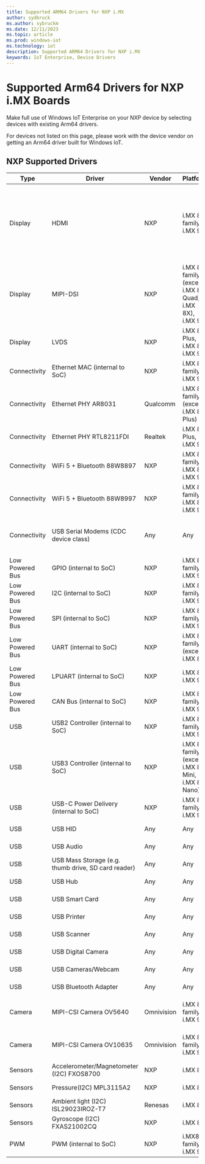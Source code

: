 ```yaml
---
title: Supported ARM64 Drivers for NXP i.MX
author: sydbruck
ms.author: sybruckm
ms.date: 12/11/2023
ms.topic: article
ms.prod: windows-iot
ms.technology: iot
description: Supported ARM64 Drivers for NXP i.MX
keywords: IoT Enterprise, Device Drivers
---
```


# Supported Arm64 Drivers for NXP i.MX Boards

Make full use of Windows IoT Enterprise on your NXP device by selecting devices with existing Arm64 drivers. 

For devices not listed on this page, please work with the device vendor on getting an Arm64 driver built for Windows IoT.

## NXP Supported Drivers

|Type  |Driver  |Vendor  |Platform  |Notes |
|---------|---------|---------|---------|--------|
|Display  |HDMI |NXP|i.MX 8 family, i.MX 93  |Included in NXP BSP. Platforms that do not have HDMI output can use the NXP MIPI converter (IMX-MIPI-HDMI) or LVDS converter (IMX-LVDS-HDMI) |
|Display  |MIPI-DSI  | NXP  |i.MX 8 family (except i.MX 8M Quad, i.MX 8X), i.MX 93 |Included in NXP BSP|
|Display  |LVDS |NXP     |i.MX 8M Plus, i.MX 8X, i.MX 93  |Included in NXP BSP|
|Connectivity|Ethernet MAC (internal to SoC)|NXP |i.MX 8 family, i.MX 93|Included in NXP BSP|
|Connectivity|Ethernet PHY AR8031|Qualcomm|i.MX 8 family (except i.MX 8M Plus) |Included in NXP BSP|
|Connectivity|Ethernet PHY RTL8211FDI|Realtek|i.MX 8M Plus, i.MX 93|Included in NXP BSP|
|Connectivity|WiFi 5 + Bluetooth 88W8897|NXP|i.MX 8 family, i.MX 8X, i.MX 93|Included in NXP BSP. Tested with AzureWave AW-CB178NF|
|Connectivity|WiFi 5 + Bluetooth 88W8997|NXP|i.MX 8 family, i.MX 8X, i.MX 93|Included in NXP BSP. Tested with AzureWave AW-CM276NF|
|Connectivity|USB Serial Modems (CDC device class)|Any|Any|Included in Windows, Arm64 modem calibration driver not available|
|Low Powered Bus|GPIO (internal to SoC)|NXP|i.MX 8 family, i.MX 93|Included in NXP BSP|
|Low Powered Bus|I2C (internal to SoC)|NXP|i.MX 8 family, i.MX 93|Included in NXP BSP|
|Low Powered Bus|SPI (internal to SoC)|NXP|i.MX 8 family, i.MX 93|Included in NXP BSP|
|Low Powered Bus|UART (internal to SoC)|NXP|i.MX 8 family (except i.MX 8X)|Included in NXP BSP|
|Low Powered Bus|LPUART (internal to SoC)|NXP|i.MX 8X, i.MX 93|Included in NXP BSP|
|Low Powered Bus|CAN Bus (internal to SoC)|NXP|i.MX 8 family, i.MX 93|Included in NXP BSP|
|USB|USB2 Controller (internal to SoC)|NXP|i.MX 8 family, i.MX 93|Included in Windows|
|USB|USB3 Controller (internal to SoC)|NXP|i.MX 8 family (except i.MX 8M Mini, i.MX 8M Nano)|Included in Windows|
|USB|USB-C Power Delivery (internal to SoC)|NXP|i.MX 8 family, i.MX 93|Included in NXP BSP|
|USB|USB HID|Any|Any|Included in Windows|
|USB|USB Audio|Any|Any|Included in Windows|
|USB|USB Mass Storage (e.g. thumb drive, SD card reader)|Any|Any|Included in Windows|
|USB|USB Hub|Any|Any|Included in Windows|
|USB|USB Smart Card|Any|Any|Included in Windows|
|USB|USB Printer|Any|Any|Included in Windows|
|USB|USB Scanner|Any|Any|Included in Windows|
|USB|USB Digital Camera|Any|Any|Included in Windows|
|USB|USB Cameras/Webcam|Any|Any|Included in Windows|
|USB|USB Bluetooth Adapter|Any|Any|Included in Windows|
|Camera|MIPI-CSI Camera OV5640|Omnivision|i.MX 8 family, i.MX 93|Included in NXP BSP. Tested with NXP MINISASTOCSI|
|Camera|MIPI-CSI Camera OV10635|Omnivision|i.MX 8 family, i.MX 93|Included in NXP BSP. Tested with NXP MX8XMIPI4CAM2|
|Sensors|Accelerometer/Magnetometer (I2C) FXOS8700|NXP|i.MX 8X|Included in NXP BSP|
|Sensors|Pressure(I2C) MPL3115A2|NXP|i.MX 8X|Included in NXP BSP|
|Sensors|Ambient light (I2C) ISL29023IROZ-T7|Renesas|i.MX 8X|Included in NXP BSP|
|Sensors|Gyroscope (I2C) FXAS21002CQ|NXP|i.MX 8X|Included in NXP BSP|
|PWM|PWM (internal to SoC)|NXP|i.MX8 family, i.MX 93|Included in NXP BSP|
